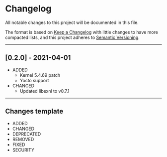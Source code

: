# Changelog

All notable changes to this project will be documented in this file.

The format is based on [Keep a Changelog](https://keepachangelog.com/en/1.0.0/) with little changes to have more compacted lists, and this project adheres to [Semantic Versioning](https://semver.org/spec/v2.0.0.html).

<hr>

## [0.2.0] - 2021-04-01

* ADDED
    * Kernel 5.4.69 patch
    * Yocto support
* CHANGED
    * Updated libexnl to v0.7.1

<hr>

## Changes template

* ADDED 
* CHANGED
* DEPRECATED
* REMOVED
* FIXED
* SECURITY